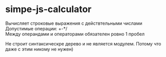 # simpe-js-calculator

Вычисляет строковые выражения с действтельными числами  
Допустимые операции: +-*/  
Между операндами и операторами обязателен ровно 1 пробел  

Не строит синтаксическре дерево и не является модулем. Потому что даже с этим никому не нужен)
